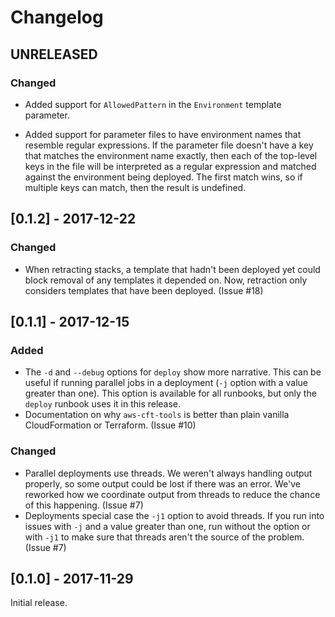 # Changelog

## UNRELEASED

### Changed

* Added support for `AllowedPattern` in the `Environment` template parameter.

* Added support for parameter files to have environment names that resemble regular expressions. If the
  parameter file doesn't have a key that matches the environment name exactly, then each of the top-level
  keys in the file will be interpreted as a regular expression and matched against the environment being
  deployed. The first match wins, so if multiple keys can match, then the result is undefined.

## [0.1.2] - 2017-12-22

### Changed

* When retracting stacks, a template that hadn't been deployed yet could block removal of any templates it
  depended on. Now, retraction only considers templates that have been deployed. (Issue #18)

## [0.1.1] - 2017-12-15

### Added

* The `-d` and `--debug` options for `deploy` show more narrative. This can be useful if running parallel
  jobs in a deployment (`-j` option with a value greater than one). This option is available for all
  runbooks, but only the `deploy` runbook uses it in this release.
* Documentation on why `aws-cft-tools` is better than plain vanilla CloudFormation or Terraform. (Issue #10)

### Changed

* Parallel deployments use threads. We weren't always handling output properly, so some output could be lost
  if there was an error. We've reworked how we coordinate output from threads to reduce the chance of this
  happening. (Issue #7)
* Deployments special case the `-j1` option to avoid threads. If you run into issues with `-j` and a value
  greater than one, run without the option or with `-j1` to make sure that threads aren't the source of the
  problem. (Issue #7)

## [0.1.0] - 2017-11-29

Initial release.
